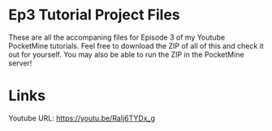 # Ep3 Tutorial Project Files

These are all the accompaning files for Episode 3 of my Youtube PocketMine tutorials.
Feel free to download the ZIP of all of this and check it out for yourself.
You may also be able to run the ZIP in the PocketMine server!

# Links

Youtube URL: https://youtu.be/RaIj6TYDx_g
